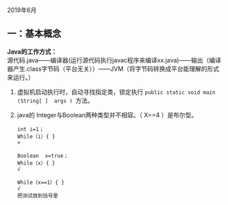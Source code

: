 2019年6月
## 一：基本概念
**Java的工作方式：**  
	源代码.java——编译器(运行源代码执行javac程序来编译xx.java)——输出（编译器产生.class字节码（平台无关））——JVM（将字节码转换成平台能理解的形式来运行。）

1. 虚拟机启动执行时，自动寻找指定类，锁定执行 `public static void main (String[ ]  args ) `方法。
2. java的 Integer与Boolean两种类型并不相容。（ X==4 ）是布尔型。
    
    `int i=1；`  
    `While（i）{ }`  
    `×
    `
    
    `Boolean  x=true；`   
    `While（x）{ }`  
    `√`
    
    `While（x==1）{ }`  
    `√`  
    `把测试放到括号里`  
